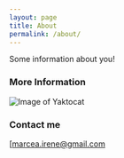 ```yaml
---
layout: page
title: About
permalink: /about/
---
```


Some information about you!

### More Information

![Image of Yaktocat](https://github.com/marceamaps/marceamaps.github.io/blob/master/images/Me.jpg)

### Contact me

[marcea.irene@gmail.com
